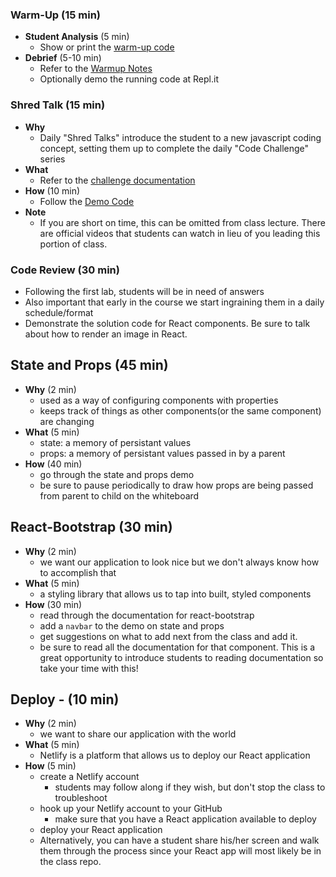 ### Warm-Up (15 min)

- **Student Analysis** (5 min)
  - Show or print the [warm-up code](../warm-up/warm-up.md)
- **Debrief** (5-10 min)
  - Refer to the [Warmup Notes](../warm-up/NOTES.md)
  - Optionally demo the running code at Repl.it

### Shred Talk (15 min)

- **Why**
  - Daily "Shred Talks" introduce the student to a new javascript coding concept, setting them up to complete the daily "Code Challenge" series
- **What**
  - Refer to the [challenge documentation](../challenges/README.md)
- **How** (10 min)
  - Follow the [Demo Code](../challenges/DEMO.md)
- **Note**
  - If you are short on time, this can be omitted from class lecture. There are official videos that students can watch in lieu of you leading this portion of class.

### Code Review (30 min)

- Following the first lab, students will be in need of answers
- Also important that early in the course we start ingraining them in a daily schedule/format
- Demonstrate the solution code for React components. Be sure to talk about how to render an image in React.

## State and Props (45 min)

- **Why** (2 min)
  - used as a way of configuring components with properties
  - keeps track of things as other components(or the same component) are changing
- **What** (5 min)
  - state: a memory of persistant values
  - props: a memory of persistant values passed in by a parent
- **How** (40 min)
  - go through the state and props demo
  - be sure to pause periodically to draw how props are being passed from parent to child on the whiteboard

## React-Bootstrap (30 min)

- **Why** (2 min)
  - we want our application to look nice but we don't always know how to accomplish that
- **What** (5 min)
  - a styling library that allows us to tap into built, styled components
- **How** (30 min)
  - read through the documentation for react-bootstrap
  - add a `navbar` to the demo on state and props
  - get suggestions on what to add next from the class and add it.
  - be sure to read all the documentation for that component. This is a great opportunity to introduce students to reading documentation so take your time with this!

## Deploy - (10 min)

- **Why** (2 min)
  - we want to share our application with the world
- **What** (5 min)
  - Netlify is a platform that allows us to deploy our React application
- **How** (5 min)
  - create a Netlify account
    - students may follow along if they wish, but don't stop the class to troubleshoot
  - hook up your Netlify account to your GitHub
    - make sure that you have a React application available to deploy
  - deploy your React application
  - Alternatively, you can have a student share his/her screen and walk them through the process since your React app will most likely be in the class repo.
  